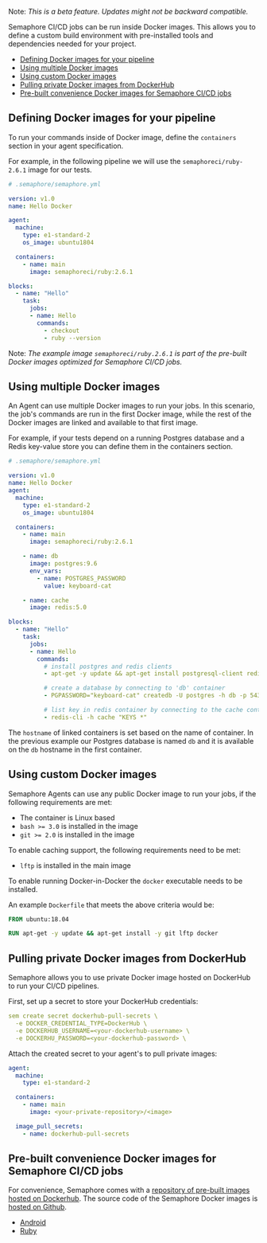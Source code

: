 Note: *This is a beta feature. Updates might not be backward compatible.*

Semaphore CI/CD jobs can be run inside Docker images. This allows you to define
a custom build environment with pre-installed tools and dependencies needed for
your project.

- [Defining Docker images for your pipeline](#defining-docker-images-for-your-pipeline)
- [Using multiple Docker images](#using-multiple-docker-images)
- [Using custom Docker images](#using-custom-docker-images)
- [Pulling private Docker images from DockerHub](#pulling-private-docker-images-from-dockerhub)
- [Pre-built convenience Docker images for Semaphore CI/CD jobs](#pre-built-convenience-docker-images-for-Semaphore-ci-cd-jobs)

## Defining Docker images for your pipeline

To run your commands inside of Docker image, define the `containers` section in
your agent specification.

For example, in the following pipeline we will use the `semaphoreci/ruby-2.6.1`
image for our tests.

``` yaml
# .semaphore/semaphore.yml

version: v1.0
name: Hello Docker

agent:
  machine:
    type: e1-standard-2
    os_image: ubuntu1804

  containers:
    - name: main
      image: semaphoreci/ruby:2.6.1

blocks:
  - name: "Hello"
    task:
      jobs:
      - name: Hello
        commands:
          - checkout
          - ruby --version
```

Note: *The example image `semaphoreci/ruby.2.6.1` is part of the pre-built
Docker images optimized for Semaphore CI/CD jobs.*

## Using multiple Docker images

An Agent can use multiple Docker images to run your jobs. In this scenario, the
job's commands are run in the first Docker image, while the rest of the Docker
images are linked and available to that first image.

For example, if your tests depend on a running Postgres database and a Redis
key-value store you can define them in the containers section.

``` yaml
# .semaphore/semaphore.yml

version: v1.0
name: Hello Docker
agent:
  machine:
    type: e1-standard-2
    os_image: ubuntu1804

  containers:
    - name: main
      image: semaphoreci/ruby:2.6.1

    - name: db
      image: postgres:9.6
      env_vars:
        - name: POSTGRES_PASSWORD
          value: keyboard-cat

    - name: cache
      image: redis:5.0

blocks:
  - name: "Hello"
    task:
      jobs:
      - name: Hello
        commands:
          # install postgres and redis clients
          - apt-get -y update && apt-get install postgresql-client redis-tools

          # create a database by connecting to 'db' container
          - PGPASSWORD="keyboard-cat" createdb -U postgres -h db -p 5432

          # list key in redis container by connecting to the cache container
          - redis-cli -h cache "KEYS *"
```

The `hostname` of linked containers is set based on the name of container. In
the previous example our Postgres database is named `db` and it is available
on the `db` hostname in the first container.

## Using custom Docker images

Semaphore Agents can use any public Docker image to run your jobs, if the
following requirements are met:

- The container is Linux based
- `bash >= 3.0` is installed in the image
- `git >= 2.0` is installed in the image

To enable caching support, the following requirements need to be met:

- `lftp` is installed in the main image

To enable running Docker-in-Docker the `docker` executable needs to be installed.

An example `Dockerfile` that meets the above criteria would be:

``` Dockerfile
FROM ubuntu:18.04

RUN apt-get -y update && apt-get install -y git lftp docker
```

## Pulling private Docker images from DockerHub

Semaphore allows you to use private Docker image hosted on DockerHub to run
your CI/CD pipelines.

First, set up a secret to store your DockerHub credentials:

``` yaml
sem create secret dockerhub-pull-secrets \
  -e DOCKER_CREDENTIAL_TYPE=DockerHub \
  -e DOCKERHUB_USERNAME=<your-dockerhub-username> \
  -e DOCKERHU_PASSWORD=<your-dockerhub-password> \
```

Attach the created secret to your agent's to pull private images:

``` yaml
agent:
  machine:
    type: e1-standard-2

  containers:
    - name: main
      image: <your-private-repository>/<image>

  image_pull_secrets:
    - name: dockerhub-pull-secrets
```

## Pre-built convenience Docker images for Semaphore CI/CD jobs

For convenience, Semaphore comes with a [repository of pre-built images hosted
on Dockerhub](https://hub.docker.com/u/semaphoreci). The source code of the
Semaphore Docker images is [hosted on Github](https://github.com/semaphoreci/docker-images).

- [Android](https://hub.docker.com/r/semaphoreci/android/tags)
- [Ruby](https://hub.docker.com/r/semaphoreci/ruby/tags)
